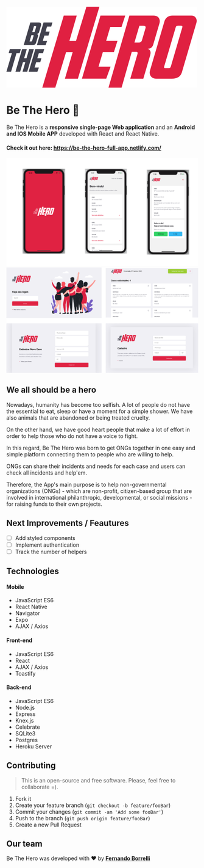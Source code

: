 ![](/frontend/src/assets/logo.svg)

# Be The Hero :rocket:
Be The Hero is a **responsive single-page Web application** and an **Android and IOS Mobile APP** developed with React and React Native. 


#### Check it out here: https://be-the-hero-full-app.netlify.com/

![](/img/mobile-pages-2.png) ![](/img/home.png)

## We all should be a hero

Nowadays, humanity has become too selfish. A lot of people do not have the essential to eat, sleep or have a moment for a simple shower. We have also animals that are abandoned or being treated cruelty. 

On the other hand, we have good heart people that make a lot of effort in order to help those who do not have a voice to fight.

In this regard, Be The Hero was born to get ONGs together in one easy and simple platform connecting them to people who are willing to help.

ONGs can share their incidents and needs for each case and users can check all incidents and help'em.

Therefore, the App's main purpose is to help non-governmental organizations (ONGs) - which are non-profit, citizen-based group that are involved in international philanthropic, developmental, or social missions -  for raising funds to their own projects.

## Next Improvements / Feautures

- [ ] Add styled components
- [ ] Implement authentication
- [ ] Track the number of helpers

## Technologies

#### Mobile

- JavaScript ES6
- React Native
- Navigator
- Expo
- AJAX / Axios

#### Front-end

- JavaScript ES6
- React
- AJAX / Axios
- Toastify 

#### Back-end

- JavaScript ES6
- Node.js
- Express
- Knex.js
- Celebrate
- SQLite3
- Postgres
- Heroku Server


## Contributing
>This is an open-source and free software. Please, feel free to collaborate =).

1. Fork it 
2. Create your feature branch (`git checkout -b feature/fooBar`)
3. Commit your changes (`git commit -am 'Add some fooBar'`)
4. Push to the branch (`git push origin feature/fooBar`)
5. Create a new Pull Request

## Our team

Be The Hero was developed with :heart: by [**Fernando Borrelli**](https://github.com/flborrelli)




